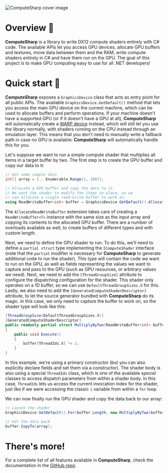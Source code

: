 ![ComputeSharp cover image](https://user-images.githubusercontent.com/10199417/108635546-3512ea00-7480-11eb-8172-99bc59f4eb6f.png)

# Overview 📖

**ComputeSharp** is a library to write DX12 compute shaders entirely with C# code. The available APIs let you access GPU devices, allocate GPU buffers and textures, move data between them and the RAM, write compute shaders entirely in C# and have them run on the GPU. The goal of this project is to make GPU computing easy to use for all .NET developers!

# Quick start 🚀

**ComputeSharp** exposes a `GraphicsDevice` class that acts as entry point for all public APIs. The available `GraphicsDevice.GetDefault()` method that lets you access the main GPU device on the current machine, which can be used to allocate buffers and perform operations. If your machine doesn't have a supported GPU (or if it doesn't have a GPU at all), **ComputeSharp** will automatically create a [WARP device](https://docs.microsoft.com/windows/win32/direct3darticles/directx-warp) instead, which will still let you use the library normally, with shaders running on the CPU instead through an emulation layer. This means that you don't need to manually write a fallback path in case no GPU is available: **ComputeSharp** will automatically handle this for you.

Let's suppose we want to run a simple compute shader that multiplies all items in a target buffer by two. The first step is to create the GPU buffer and copy our data to it:

```csharp
// Get some sample data
int[] array = [.. Enumerable.Range(1, 100)];

// Allocate a GPU buffer and copy the data to it.
// We want the shader to modify the items in-place, so we
// can allocate a single read-write buffer to work on.
using ReadWriteBuffer<int> buffer = GraphicsDevice.GetDefault().AllocateReadWriteBuffer(array);
```

The `AllocateReadWriteBuffer` extension takes care of creating a `ReadWriteBuffer<T>` instance with the same size as the input array and copying its contents to the allocated GPU buffer. There are a number of overloads available as well, to create buffers of different types and with custom length.

Next, we need to define the GPU shader to run. To do this, we'll need to define a `partial struct` type implementing the `IComputeShader` interface (note that the `partial` modifier is necessary for **ComputeSharp** to generate additional code to run the shader). This type will contain the code we want to run on the GPU, as well as fields representing the values we want to capture and pass to the GPU (such as GPU resources, or arbitrary values we need). Next, we need to add the `[ThreadGroupSize]` attribute to configure the dispatching configuration for the shader. This shader only operates on a 1D buffer, so we can use `DefaultThreadGroupSizes.X` for this. Lastly, we also need to add the `[GeneratedComputeShaderDescriptor]` attribute, to let the source generator bundled with **ComputeSharp** do its magic. In this case, we only need to capture the buffer to work on, so the shader type will look like this:

```C#
[ThreadGroupSize(DefaultThreadGroupSizes.X)]
[GeneratedComputeShaderDescriptor]
public readonly partial struct MultiplyByTwo(ReadWriteBuffer<int> buffer) : IComputeShader
{
    public void Execute()
    {
        buffer[ThreadIds.X] *= 2;
    }
}
```

In this example, we're using a primary constructor (but you can also explicitly declare fields and set them via a constructor). The shader body is also using a special `ThreadIds` class, which is one of the available special classes to access dispatch parameters from within a shader body. In this case, `ThreadIds` lets us access the current invocation index for the shader, just like if we were accessing the classic `i` variable from within a `for` loop.

We can now finally run the GPU shader and copy the data back to our array:

```csharp
// Launch the shader
GraphicsDevice.GetDefault().For(buffer.Length, new MultiplyByTwo(buffer));

// Get the data back
buffer.CopyTo(array);
```

# There's more!
For a complete list of all features available in **ComputeSharp**, check the documentation in the [GitHub repo](https://github.com/Sergio0694/ComputeSharp).